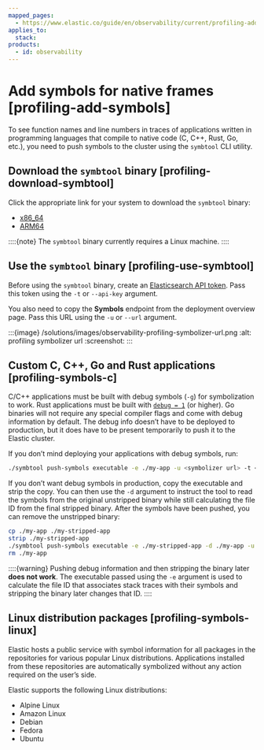 ```yaml
---
mapped_pages:
  - https://www.elastic.co/guide/en/observability/current/profiling-add-symbols.html
applies_to:
  stack:
products:
  - id: observability
---
```


# Add symbols for native frames [profiling-add-symbols]

To see function names and line numbers in traces of applications written in programming languages that compile to native code (C, C++, Rust, Go, etc.), you need to push symbols to the cluster using the `symbtool` CLI utility.


## Download the `symbtool` binary [profiling-download-symbtool]

Click the appropriate link for your system to download the `symbtool` binary:

* [x86_64](https://artifacts.elastic.co/downloads/prodfiler/symbtool-{{version}}-linux-x86_64.tar.gz)
* [ARM64](https://artifacts.elastic.co/downloads/prodfiler/symbtool-{{version}}-linux-arm64.tar.gz)

::::{note}
The `symbtool` binary currently requires a Linux machine.
::::



## Use the `symbtool` binary [profiling-use-symbtool]

Before using the `symbtool` binary, create an [Elasticsearch API token](/deploy-manage/api-keys/elasticsearch-api-keys.md#create-api-key). Pass this token using the `-t` or `--api-key` argument.

You also need to copy the **Symbols** endpoint from the deployment overview page. Pass this URL using the `-u` or `--url` argument.

:::{image} /solutions/images/observability-profiling-symbolizer-url.png
:alt: profiling symbolizer url
:screenshot:
:::


## Custom C, C++, Go and Rust applications [profiling-symbols-c]

C/C++ applications must be built with debug symbols (`-g`) for symbolization to work. Rust applications must be built with [`debug = 1`](https://doc.rust-lang.org/cargo/reference/profiles.html#debug) (or higher). Go binaries will not require any special compiler flags and come with debug information by default. The debug info doesn’t have to be deployed to production, but it does have to be present temporarily to push it to the Elastic cluster.

If you don’t mind deploying your applications with debug symbols, run:

```bash
./symbtool push-symbols executable -e ./my-app -u <symbolizer url> -t <API token>
```

If you don’t want debug symbols in production, copy the executable and strip the copy. You can then use the `-d` argument to instruct the tool to read the symbols from the original unstripped binary while still calculating the file ID from the final stripped binary. After the symbols have been pushed, you can remove the unstripped binary:

```bash
cp ./my-app ./my-stripped-app
strip ./my-stripped-app
./symbtool push-symbols executable -e ./my-stripped-app -d ./my-app -u <symbolizer url> -t <API token>
rm ./my-app
```

::::{warning}
Pushing debug information and then stripping the binary later **does not work**. The executable passed using the `-e` argument is used to calculate the file ID that associates stack traces with their symbols and stripping the binary later changes that ID.
::::



## Linux distribution packages [profiling-symbols-linux]

Elastic hosts a public service with symbol information for all packages in the repositories for various popular Linux distributions. Applications installed from these repositories are automatically symbolized without any action required on the user’s side.

Elastic supports the following Linux distributions:

* Alpine Linux
* Amazon Linux
* Debian
* Fedora
* Ubuntu
